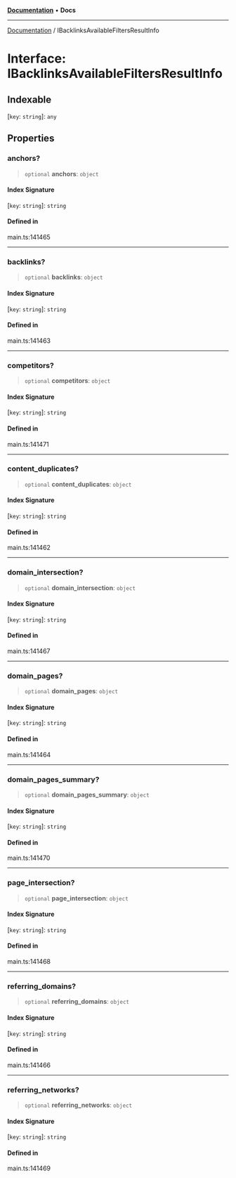 [**Documentation**](../README.md) • **Docs**

***

[Documentation](../globals.md) / IBacklinksAvailableFiltersResultInfo

# Interface: IBacklinksAvailableFiltersResultInfo

## Indexable

 \[`key`: `string`\]: `any`

## Properties

### anchors?

> `optional` **anchors**: `object`

#### Index Signature

 \[`key`: `string`\]: `string`

#### Defined in

main.ts:141465

***

### backlinks?

> `optional` **backlinks**: `object`

#### Index Signature

 \[`key`: `string`\]: `string`

#### Defined in

main.ts:141463

***

### competitors?

> `optional` **competitors**: `object`

#### Index Signature

 \[`key`: `string`\]: `string`

#### Defined in

main.ts:141471

***

### content\_duplicates?

> `optional` **content\_duplicates**: `object`

#### Index Signature

 \[`key`: `string`\]: `string`

#### Defined in

main.ts:141462

***

### domain\_intersection?

> `optional` **domain\_intersection**: `object`

#### Index Signature

 \[`key`: `string`\]: `string`

#### Defined in

main.ts:141467

***

### domain\_pages?

> `optional` **domain\_pages**: `object`

#### Index Signature

 \[`key`: `string`\]: `string`

#### Defined in

main.ts:141464

***

### domain\_pages\_summary?

> `optional` **domain\_pages\_summary**: `object`

#### Index Signature

 \[`key`: `string`\]: `string`

#### Defined in

main.ts:141470

***

### page\_intersection?

> `optional` **page\_intersection**: `object`

#### Index Signature

 \[`key`: `string`\]: `string`

#### Defined in

main.ts:141468

***

### referring\_domains?

> `optional` **referring\_domains**: `object`

#### Index Signature

 \[`key`: `string`\]: `string`

#### Defined in

main.ts:141466

***

### referring\_networks?

> `optional` **referring\_networks**: `object`

#### Index Signature

 \[`key`: `string`\]: `string`

#### Defined in

main.ts:141469
